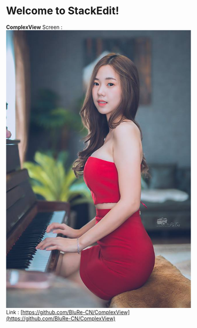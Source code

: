 # Welcome to StackEdit!
**ComplexView**
Screen : 
![enter image description here](image/25551855_1473325806106179_4216908396507131572_n.jpg)
Link : [https://github.com/BluRe-CN/ComplexView](https://github.com/BluRe-CN/ComplexView)